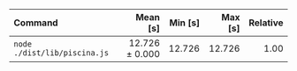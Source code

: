 | Command | Mean [s] | Min [s] | Max [s] | Relative |
|:---|---:|---:|---:|---:|
| `node ./dist/lib/piscina.js` | 12.726 ± 0.000 | 12.726 | 12.726 | 1.00 |
